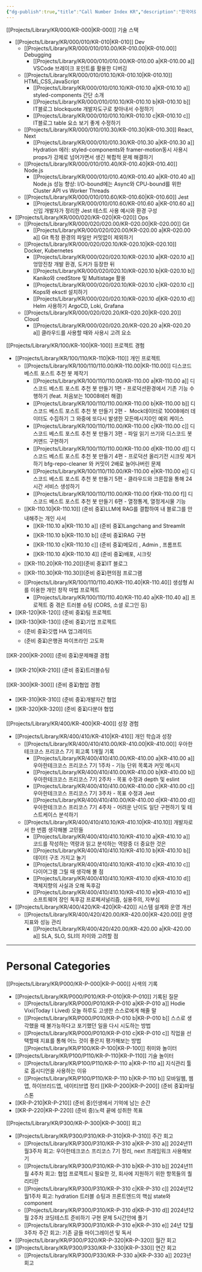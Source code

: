 ```yaml
---
{"dg-publish":true,"title":"Call Number Index KR","description":"한국어로 기록된 카테고리 목록","permalink":"/projects/library/entrance/call-number-index-kr/","dgPassFrontmatter":true,"noteIcon":"0","created":"2024-11-12T15:16:03.499+09:00","updated":"2024-12-23T17:08:20.434+09:00"}
---
```


[[Projects/Library/KR/000/KR-000\|KR-000]] 기술 스택
- [[Projects/Library/KR/000/010/KR-010\|KR-010]] Dev
	- [[Projects/Library/KR/000/010/010.00/KR-010.00\|KR-010.00]] Debugging
		- [[Projects/Library/KR/000/010/010.00/KR-010.00 a\|KR-010.00 a]] VSCode 브레이크 포인트를 활용한 디버깅
	- [[Projects/Library/KR/000/010/010.10/KR-010.10\|KR-010.10]] HTML,CSS,JavaScript
		- [[Projects/Library/KR/000/010/010.10/KR-010.10 a\|KR-010.10 a]] styled-components 간단 소개
		- [[Projects/Library/KR/000/010/010.10/KR-010.10 b\|KR-010.10 b]] IT블로그 blockquote 개발자도구로 찾아내서 수정하기
		- [[Projects/Library/KR/000/010/010.10/KR-010.10 c\|KR-010.10 c]] IT블로그 table 요소 보기 좋게 수정하기
	- [[Projects/Library/KR/000/010/010.30/KR-010.30\|KR-010.30]] React, Next
		- [[Projects/Library/KR/000/010/010.30/KR-010.30 a\|KR-010.30 a]] Hydration 에러: styled-components와 framer-motion동시 사용시 props가 강제로 넘어가면서 생긴 복합적 문제 해결하기
	- [[Projects/Library/KR/000/010/010.40/KR-010.40\|KR-010.40]] Node.js
		- [[Projects/Library/KR/000/010/010.40/KR-010.40 a\|KR-010.40 a]] Node.js 성능 향상: I/O-bound에는 Async와 CPU-bound를 위한 Cluster API vs Worker Threads
	- [[Projects/Library/KR/000/010/010.60/KR-010.60\|KR-010.60]] Jest
		- [[Projects/Library/KR/000/010/010.60/KR-010.60 a\|KR-010.60 a]] 신입 개발자가 정리한 Jest 테스트 사용 예시와 환경 구성
- [[Projects/Library/KR/000/020/KR-020\|KR-020]] Ops
	- [[Projects/Library/KR/000/020/020.00/KR-020.00\|KR-020.00]] Git
		- [[Projects/Library/KR/000/020/020.00/KR-020.00 a\|KR-020.00 a]] Git 특정 환경의 파일만 커밋없이 제외하기
	- [[Projects/Library/KR/000/020/020.10/KR-020.10\|KR-020.10]] Docker, Kubernetes
		- [[Projects/Library/KR/000/020/020.10/KR-020.10 a\|KR-020.10 a]] 엉망진창 개발 환경, 도커가 등장한 뒤
		- [[Projects/Library/KR/000/020/020.10/KR-020.10 b\|KR-020.10 b]] Kaniko와 credStore 및 Multistage 활용
		- [[Projects/Library/KR/000/020/020.10/KR-020.10 c\|KR-020.10 c]] Kops와 eksctl 설치하기
		- [[Projects/Library/KR/000/020/020.10/KR-020.10 d\|KR-020.10 d]] Helm 사용하기 ArgoCD, Loki, Grafana
	- [[Projects/Library/KR/000/020/020.20/KR-020.20\|KR-020.20]] Cloud
		- [[Projects/Library/KR/000/020/020.20/KR-020.20 a\|KR-020.20 a]] 클라우드를 사용할 때와 사용시 고려 요소
	  
[[Projects/Library/KR/100/KR-100\|KR-100]] 프로젝트 경험
- [[Projects/Library/KR/100/110/KR-110\|KR-110]] 개인 프로젝트 
	- [[Projects/Library/KR/100/110/110.00/KR-110.00\|KR-110.00]] 디스코드 베스트 포스트 추천 봇 제작기
		- [[Projects/Library/KR/100/110/110.00/KR-110.00 a\|KR-110.00 a]] 디스코드 베스트 포스트 추천 봇 만들기 1편 - 프로덕션환경에서 기존 기능 수행하기 (feat. 처음보는 10008에러 해결)
		- [[Projects/Library/KR/100/110/110.00/KR-110.00 b\|KR-110.00 b]] 디스코드 베스트 포스트 추천 봇 만들기 2편 -  Mock데이터로 10008에러 데이터도 수집하기 그 와중에 또다시 발생한 모든메시지0인 예외 케이스
		- [[Projects/Library/KR/100/110/110.00/KR-110.00 c\|KR-110.00 c]] 디스코드 베스트 포스트 추천 봇 만들기 3편 - 파일 읽기 쓰기와 디스코드 봇 커맨드 구현하기
		- [[Projects/Library/KR/100/110/110.00/KR-110.00 d\|KR-110.00 d]] 디스코드 베스트 포스트 추천 봇 만들기 4편 - 프로덕션 올리기전 시크릿 제거하기 bfg-repo-cleaner 와 커밋이 2배로 늘어나버린 문제
		- [[Projects/Library/KR/100/110/110.00/KR-110.00 e\|KR-110.00 e]] 디스코드 베스트 포스트 추천 봇 만들기 5편 - 클라우드와 크론잡을 통해 24시간 서비스 생성하기
		- [[Projects/Library/KR/100/110/110.00/KR-110.00 f\|KR-110.00 f]] 디스코드 베스트 포스트 추천 봇 만들기 6편 - 열정통계, 열정게시물 기능
	- [[KR-110.10\|KR-110.10]] (준비 중⏳)LLM에 RAG를 결합하여 내 블로그를 안내해주는 개인 사서
		- [[KR-110.10 a\|KR-110.10 a]] (준비 중⏳)Langchang and Streamlit
		- [[KR-110.10 b\|KR-110.10 b]] (준비 중⏳)RAG 구현
		- [[KR-110.10 c\|KR-110.10 c]] (준비 중⏳)메모리 , Admin , 프롬프트
		- [[KR-110.10 4\|KR-110.10 4]] (준비 중⏳)배포, 시크릿
	- [[KR-110.20\|KR-110.20]](준비 중⏳)IT 블로그
	- [[KR-110.30\|KR-110.30]](준비 중⏳)편의점 프로그램
	- [[Projects/Library/KR/100/110/110.40/KR-110.40\|KR-110.40]] 생성형 AI를 이용한 개인 창작 마법 프로젝트
		- [[Projects/Library/KR/100/110/110.40/KR-110.40 a\|KR-110.40 a]] 프로젝트 중 겪은 트러블 슈팅 (CORS, 소셜 로그인 등)  
- [[KR-120\|KR-120]] (준비 중⏳)팀 프로젝트
- [[KR-130\|KR-130]] (준비 중⏳)기업 프로젝트
	- (준비 중⏳)깃랩 HA 업그레이드
	- (준비 중⏳)은행권 파이프라인 고도화
	  
[[KR-200\|KR-200]] (준비 중⏳)문제해결 경험
- [[KR-210\|KR-210]] (준비 중⏳)트러블슈팅
  
[[KR-300\|KR-300]] (준비 중⏳)협업 경험
- [[KR-310\|KR-310]] (준비 중⏳)개발자간 협업
- [[KR-320\|KR-320]] (준비 중⏳)다분야 협업


[[Projects/Library/KR/400/KR-400\|KR-400]] 성장 경험
- [[Projects/Library/KR/400/410/KR-410\|KR-410]] 개인 학습과 성장
	- [[Projects/Library/KR/400/410/410.00/KR-410.00\|KR-410.00]] 우아한테크코스 프리코스 7기 회고록 1개월 기록
		- [[Projects/Library/KR/400/410/410.00/KR-410.00 a\|KR-410.00 a]] 우아한테크코스 프리코스 7기 1주차 - 기능 단위 목록과 커밋 메시지
		- [[Projects/Library/KR/400/410/410.00/KR-410.00 b\|KR-410.00 b]] 우아한테크코스 프리코스 7기 2주차 - 목표 수정과 depth 및 eslint
		- [[Projects/Library/KR/400/410/410.00/KR-410.00 c\|KR-410.00 c]] 우아한테크코스 프리코스 7기 3주차 - 목표 수정과 Jest
		- [[Projects/Library/KR/400/410/410.00/KR-410.00 d\|KR-410.00 d]] 우아한테크코스 프리코스 7기 4주차 - 어려운 난이도 일단 구현하기 및 테스트케이스 분석하기
	- [[Projects/Library/KR/400/410/410.10/KR-410.10\|KR-410.10]] 개발자로서 한 번쯤 생각해볼 고민들
		- [[Projects/Library/KR/400/410/410.10/KR-410.10 a\|KR-410.10 a]] 코드를 작성하는 역량과 읽고 분석하는 역량중 더 중요한 것은
		- [[Projects/Library/KR/400/410/410.10/KR-410.10 b\|KR-410.10 b]] 데이터 구조 가지고 놀기
		- [[Projects/Library/KR/400/410/410.10/KR-410.10 c\|KR-410.10 c]] 다이어그램 그릴 때 생각해 볼 점
		- [[Projects/Library/KR/400/410/410.10/KR-410.10 d\|KR-410.10 d]] 객체지향의 사실과 오해 독후감
		- [[Projects/Library/KR/400/410/410.10/KR-410.10 e\|KR-410.10 e]] 소프트웨어 장인 독후감 프로페셔널리즘, 실용주의, 자부심
- [[Projects/Library/KR/400/420/KR-420\|KR-420]] 시스템 설계와 운영 개선
	- [[Projects/Library/KR/400/420/420.00/KR-420.00\|KR-420.00]] 운영 지표와 성능 관리
		- [[Projects/Library/KR/400/420/420.00/KR-420.00 a\|KR-420.00 a]] SLA, SLO, SLI의 차이와 고려할 점

---
# Personal Categories

[[Projects/Library/KR/P000/KR-P-000\|KR-P-000]] 사색의 기록
- [[Projects/Library/KR/P000/P010/KR-P-010\|KR-P-010]] 기록된 질문
	- [[Projects/Library/KR/P000/P010/KR-P-010 a\|KR-P-010 a]] Hodie Vixi(Today I Lived) 오늘 하루도 고생한 스스로에게 해줄 말
	- [[Projects/Library/KR/P000/P010/KR-P-010 b\|KR-P-010 b]] 스스로 생각했을 때 불가능하다고 포기했던 일을 다시 시도하는 방법
	- [[Projects/Library/KR/P000/P010/KR-P-010 c\|KR-P-010 c]] 직업을 선택할때 지표를 통해 어느 것이 좋은지 평가해보는 방법
[[Projects/Library/KR/P100/KR-P-100\|KR-P-100]] 취미와 놀이터
- [[Projects/Library/KR/P100/P110/KR-P-110\|KR-P-110]] 기술 놀이터
	- [[Projects/Library/KR/P100/P110/KR-P-110 a\|KR-P-110 a]] 지식관리 툴로 옵시디언을 사용하는 이유
	- [[Projects/Library/KR/P100/P110/KR-P-110 b\|KR-P-110 b]] 모바일웹, 웹앱, 하이브리드앱, 네이티브앱 정리
[[KR-P-200\|KR-P-200]] (준비 중⏳)마일스톤
- [[KR-P-210\|KR-P-210]] (준비 중)인생에서 기억에 남는 순간
- [[KR-P-220\|KR-P-220]] (준비 중)노력 끝에 성취한 목표
	  
[[Projects/Library/KR/P300/KR-P-300\|KR-P-300]] 회고
- [[Projects/Library/KR/P300/P310/KR-P-310\|KR-P-310]] 주간 회고
	- [[Projects/Library/KR/P300/P310/KR-P-310 a\|KR-P-310 a]] 2024년11월3주차 회고: 우아한테크코스 프리코스 7기 정리, next 프레임워크 사용해보기
	- [[Projects/Library/KR/P300/P310/KR-P-310 b\|KR-P-310 b]] 2024년11월 4주차 회고: 협업 프로젝트시 필요한 것, 회사에 지원하기 위한 항목들의 퀄리티란
	- [[Projects/Library/KR/P300/P310/KR-P-310 c\|KR-P-310 c]] 2024년12월1주차 회고: hydration 트러블 슈팅과 프론트엔드의 핵심 state와 component 
	- [[Projects/Library/KR/P300/P310/KR-P-310 d\|KR-P-310 d]] 2024년12월 2주차 코딩테스트 준비하기 구현 문제 5시간안에 풀기
	- [[Projects/Library/KR/P300/P310/KR-P-310 e\|KR-P-310 e]] 24년 12월 3주차 주간 회고: 기존 글들 마이그레이션 및 독서
- [[Projects/Library/KR/P300/P320/KR-P-320\|KR-P-320]] 월간 회고
- [[Projects/Library/KR/P300/P330/KR-P-330\|KR-P-330]] 연간 회고
	- [[Projects/Library/KR/P300/P330/KR-P-330 a\|KR-P-330 a]] 2023년 회고